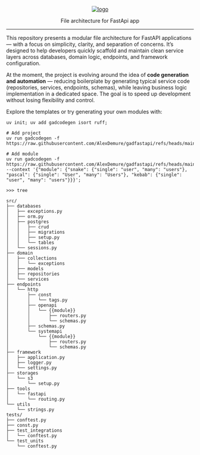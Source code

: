 <p align="center">
  <a href="https://github.com/AlexDemure/gadfastapi">
    <a href="https://ibb.co/YB0bHZCd"><img src="https://i.ibb.co/hFYC3f6d/logo.png" alt="logo" border="0"></a>
  </a>
</p>

<p align="center">
  File architecture for FastApi app
</p>

---

This repository presents a modular file architecture for FastAPI applications — with a focus on simplicity, clarity, and separation of concerns. It’s designed to help developers quickly scaffold and maintain clean service layers across databases, domain logic, endpoints, and framework configuration.

At the moment, the project is evolving around the idea of **code generation and automation** — reducing boilerplate by generating typical service code (repositories, services, endpoints, schemas), while leaving business logic implementation in a dedicated space. The goal is to speed up development without losing flexibility and control.

Explore the templates or try generating your own modules with:

```shell
uv init; uv add gadcodegen isort ruff;

# Add project
uv run gadcodegen -f https://raw.githubusercontent.com/AlexDemure/gadfastapi/refs/heads/main/.templates/project.toml;

# Add module
uv run gadcodegen -f https://raw.githubusercontent.com/AlexDemure/gadfastapi/refs/heads/main/.templates/module.toml --context '{"module": {"snake": {"single": "user", "many": "users"}, "pascal": {"single": "User", "many": "Users"}, "kebab": {"single": "user", "many": "users"}}}';
```
```>>> tree```
```shell
src/
├── databases
│   ├── exceptions.py
│   ├── orm.py
│   ├── postgres
│   │   ├── crud
│   │   ├── migrations
│   │   ├── setup.py
│   │   └── tables
│   └── sessions.py
├── domain
│   ├── collections
│   │   └── exceptions
│   ├── models
│   ├── repositories
│   └── services
├── endpoints
│   └── http
│       ├── const
│       │   └── tags.py
│       ├── openapi
│       │   └── {{module}}
│       │       ├── routers.py
│       │       └── schemas.py
│       ├── schemas.py
│       └── systemapi
│           └── {{module}}
│               ├── routers.py
│               └── schemas.py
├── framework
│   ├── application.py
│   ├── logger.py
│   └── settings.py
├── storages
│   └── s3
│       └── setup.py
├── tools
│   └── fastapi
│       └── routing.py
└── utils
    └── strings.py
tests/
├── conftest.py
├── const.py
├── test_integrations
│   └── conftest.py
└── test_units
    └── conftest.py
```